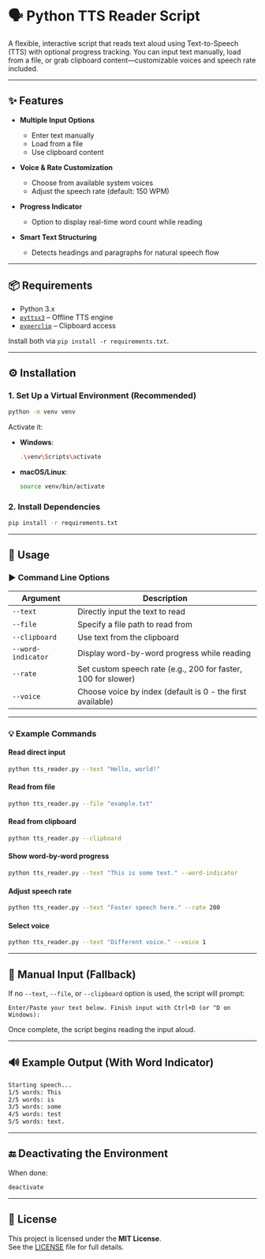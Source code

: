 # 🗣️ Python TTS Reader Script

A flexible, interactive script that reads text aloud using Text-to-Speech (TTS) with optional progress tracking. You can input text manually, load from a file, or grab clipboard content—customizable voices and speech rate included.

---

## ✨ Features

- **Multiple Input Options**  
  - Enter text manually  
  - Load from a file  
  - Use clipboard content  

- **Voice & Rate Customization**  
  - Choose from available system voices  
  - Adjust the speech rate (default: 150 WPM)

- **Progress Indicator**  
  - Option to display real-time word count while reading

- **Smart Text Structuring**  
  - Detects headings and paragraphs for natural speech flow

---

## 📦 Requirements

- Python 3.x
- [`pyttsx3`](https://pypi.org/project/pyttsx3/) – Offline TTS engine  
- [`pyperclip`](https://pypi.org/project/pyperclip/) – Clipboard access  

Install both via `pip install -r requirements.txt`.

---

## ⚙️ Installation

### 1. Set Up a Virtual Environment (Recommended)

```bash
python -m venv venv
```

Activate it:

- **Windows**:  

  ```bash
  .\venv\Scripts\activate
  ```

- **macOS/Linux**:  

  ```bash
  source venv/bin/activate
  ```

### 2. Install Dependencies

```bash
pip install -r requirements.txt
```

---

## 🚀 Usage

### ▶️ Command Line Options

| Argument           | Description                                                  |
|-------------------|--------------------------------------------------------------|
| `--text`          | Directly input the text to read                              |
| `--file`          | Specify a file path to read from                             |
| `--clipboard`     | Use text from the clipboard                                  |
| `--word-indicator`| Display word-by-word progress while reading                  |
| `--rate`          | Set custom speech rate (e.g., 200 for faster, 100 for slower)|
| `--voice`         | Choose voice by index (default is 0 - the first available)   |

---

### 💡 Example Commands

#### Read direct input

```bash
python tts_reader.py --text "Hello, world!"
```

#### Read from file

```bash
python tts_reader.py --file "example.txt"
```

#### Read from clipboard

```bash
python tts_reader.py --clipboard
```

#### Show word-by-word progress

```bash
python tts_reader.py --text "This is some text." --word-indicator
```

#### Adjust speech rate

```bash
python tts_reader.py --text "Faster speech here." --rate 200
```

#### Select voice

```bash
python tts_reader.py --text "Different voice." --voice 1
```

---

## 📝 Manual Input (Fallback)

If no `--text`, `--file`, or `--clipboard` option is used, the script will prompt:

```
Enter/Paste your text below. Finish input with Ctrl+D (or ^D on Windows):
```

Once complete, the script begins reading the input aloud.

---

## 🔊 Example Output (With Word Indicator)

```bash
Starting speech...
1/5 words: This
2/5 words: is
3/5 words: some
4/5 words: test
5/5 words: text.
```

---

## 🔚 Deactivating the Environment

When done:

```bash
deactivate
```

---

## 📄 License

This project is licensed under the **MIT License**.  
See the [LICENSE](LICENSE) file for full details.
